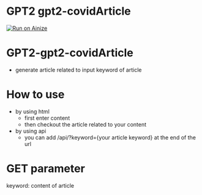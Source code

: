 # GPT2 gpt2-covidArticle
[![Run on Ainize](https://ainize.ai/images/run_on_ainize_button.svg)](https://ainize.web.app/redirect?git_repo=https://github.com/ha-mulan/gpt2-covidArticle)

GPT2-gpt2-covidArticle
=================
* generate article related to input keyword of article

 How to use
 ===============
 * by using html
	* first enter content
	* then checkout the article related to your content
* by using api
	* you can add /api/?keyword={your article keyword} at the end of the url
	
GET parameter
=================
keyword: content of article
